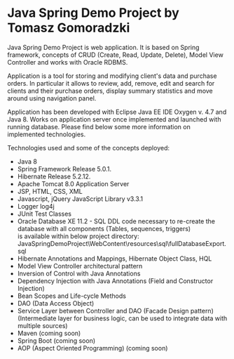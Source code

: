 # Java Spring Demo Project by Tomasz Gomoradzki

Java Spring Demo Project is web application. It is based on Spring framework, concepts of CRUD (Create, Read, Update, Delete), Model View Controller and works with Oracle RDBMS.

Application is a tool for storing and modifying client's data and purchase orders. In particular it allows to review, add, remove, edit and search for clients and their purchase orders, display summary statistics and move around using navigation panel.

Application has been developed with Eclipse Java EE IDE Oxygen v. 4.7 and Java 8. Works on application server once implemented and launched with running database. Please find below some more information on implemented technologies.

Technologies used and some of the concepts deployed:

- Java 8
- Spring Framework Release 5.0.1.
- Hibernate Release 5.2.12.
- Apache Tomcat 8.0 Application Server
- JSP, HTML, CSS, XML
- Javascript, jQuery JavaScript Library v3.3.1
- Logger log4j
- JUnit Test Classes
- Oracle Database XE 11.2 - SQL DDL code necessary to re-create the database with all components (Tables, sequences, triggers)  
  is available within below project directory: JavaSpringDemoProject\WebContent\resources\sql\fullDatabaseExport.sql
- Hibernate Annotations and Mappings, Hibernate Object Class, HQL
- Model View Controller architectural pattern
- Inversion of Control with Java Annotations
- Dependency Injection with Java Annotations (Field and Constructor Injection)
- Bean Scopes and Life-cycle Methods
- DAO (Data Access Object)
- Service Layer between Controller and DAO (Facade Design pattern) (Intermediate layer for business logic, can be used to integrate data with multiple sources)
- Maven (coming soon)
- Spring Boot (coming soon)
- AOP (Aspect Oriented Programming) (coming soon)


